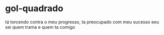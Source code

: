 # gol-quadrado
tá torcendo contra o meu progresso, ta preocupado com meu sucesso  eeu sei quem trama e quem ta comigo
